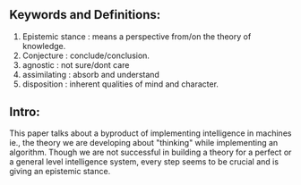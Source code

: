 #
######

## Keywords and Definitions:
1. Epistemic stance : means a perspective from/on the theory of knowledge.
2. Conjecture : conclude/conclusion.
3. agnostic : not sure/dont care
4. assimilating : absorb and understand
5. disposition : inherent qualities of mind and character.

## Intro:
This paper talks about a byproduct of implementing intelligence in machines ie., the theory we are developing about "thinking" while implementing an algorithm. Though we are not successful in building a theory for a perfect or a general level intelligence system, every step seems to be crucial and is giving an epistemic stance.	
